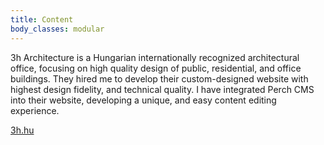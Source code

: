 ```yaml
---
title: Content
body_classes: modular
---
```


3h Architecture is a Hungarian internationally recognized architectural office, focusing on high quality design of public, residential, and office buildings. They hired me to develop their custom-designed website with highest design fidelity, and technical quality. I have integrated Perch CMS into their website, developing a unique, and easy content editing experience.

[3h.hu](https://3h.hu)
